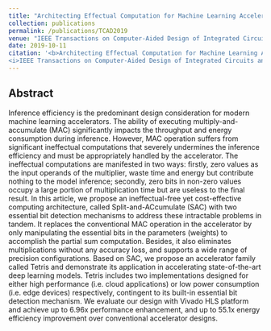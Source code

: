 ```yaml
---
title: "Architecting Effectual Computation for Machine Learning Accelerators"
collection: publications
permalink: /publications/TCAD2019
venue: "IEEE Transactions on Computer-Aided Design of Integrated Circuits and Systems (TCAD)"
date: 2019-10-11
citation: '<b>Architecting Effectual Computation for Machine Learning Accelerators</b>. Hang Lu, Mingzhe Zhang, Yinhe Han, Huawei Li, Li Xiaowei.
<i>IEEE Transactions on Computer-Aided Design of Integrated Circuits and Systems (TCAD)</i>.'
---
```


## Abstract
Inference efficiency is the predominant design consideration for modern machine learning accelerators. The ability of executing multiply-and-accumulate (MAC) significantly impacts the throughput and energy consumption during inference. However, MAC operation suffers from significant ineffectual computations that severely undermines the inference efficiency and must be appropriately handled by the accelerator. The ineffectual computations are manifested in two ways: firstly, zero values as the input operands of the multiplier, waste time and energy but contribute nothing to the model inference; secondly, zero bits in non-zero values occupy a large portion of multiplication time but are useless to the final result. In this article, we propose an ineffectual-free yet cost-effective computing architecture, called Split-and-ACcumulate (SAC) with two essential bit detection mechanisms to address these intractable problems in tandem. It replaces the conventional MAC operation in the accelerator by only manipulating the essential bits in the parameters (weights) to accomplish the partial sum computation. Besides, it also eliminates multiplications without any accuracy loss, and supports a wide range of precision configurations. Based on SAC, we propose an accelerator family called Tetris and demonstrate its application in accelerating state-of-the-art deep learning models. Tetris includes two implementations designed for either high performance (i.e. cloud applications) or low power consumption (i.e. edge devices) respectively, contingent to its built-in essential bit detection mechanism. We evaluate our design with Vivado HLS platform and achieve up to 6.96x performance enhancement, and up to 55.1x energy efficiency improvement over conventional accelerator designs.